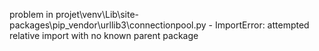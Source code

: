 problem in projet\venv\Lib\site-packages\pip\_vendor\urllib3\connectionpool.py - ImportError: attempted relative import with no known parent package
